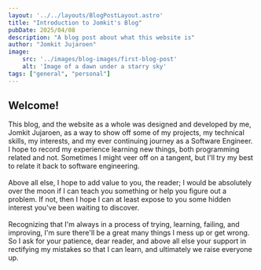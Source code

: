 ```yaml
---
layout: '../../layouts/BlogPostLayout.astro'
title: "Introduction to Jomkit's Blog"
pubDate: 2025/04/08
description: "A blog post about what this website is"
author: "Jomkit Jujaroen"
image: 
    src: '../images/blog-images/first-blog-post'
    alt: 'Image of a dawn under a starry sky'
tags: ["general", "personal"]
---
```

## Welcome!

This blog, and the website as a whole was designed and developed by me, Jomkit Jujaroen, as a way to show off some of my projects, my technical skills, my interests, and my ever continuing journey as a Software Engineer. I hope to record my experience learning new things, both programming related and not. Sometimes I might veer off on a tangent, but I'll try my best to relate it back to software engineering.\
\
Above all else, I hope to add value to you, the reader; I would be absolutely over the moon if I can teach you something or help you figure out a problem. If not, then I hope I can at least expose to you some hidden interest you've been waiting to discover.\
\
Recognizing that I'm always in a process of trying, learning, failing, and improving, I'm sure there'll be a great many things I mess up or get wrong. So I ask for your patience, dear reader, and above all else your support in rectifying my mistakes so that I can learn, and ultimately we raise everyone up.